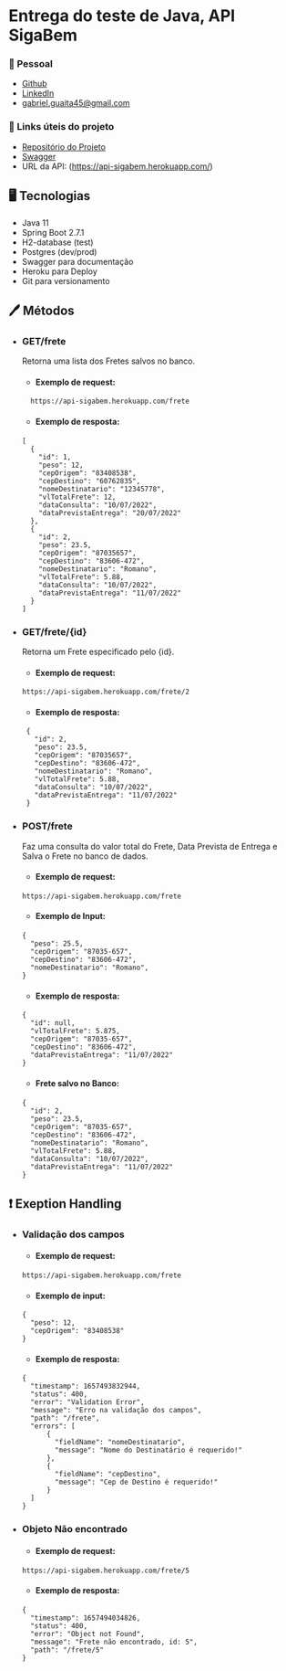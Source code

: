 # Entrega do teste de Java, API SigaBem

### :boy: Pessoal
* [Github](https://github.com/gabrielgua/sigabem-backend)
* [LinkedIn](https://www.linkedin.com/in/gabriel-guaitanele-niszczak-045102222/)
* gabriel.guaita45@gmail.com

### :link: Links úteis do projeto

* [Repositório do Projeto](https://github.com/gabrielgua/sigabem-backend)
* [Swagger](https://api-sigabem.herokuapp.com/swagger-ui/index.html)
* URL da API: (https://api-sigabem.herokuapp.com/)

## :desktop_computer: Tecnologias

* Java 11
* Spring Boot 2.7.1
* H2-database (test)
* Postgres (dev/prod)
* Swagger para documentação
* Heroku para Deploy
* Git para versionamento

## :pen: Métodos

* ### GET/frete
  Retorna uma lista dos Fretes salvos no banco.
  - #### Exemplo de request: 
  ```
    https://api-sigabem.herokuapp.com/frete
  ```

  - #### Exemplo de resposta: 

  ```
  [
    {
      "id": 1,
      "peso": 12,
      "cepOrigem": "83408538",
      "cepDestino": "60762835",
      "nomeDestinatario": "12345778",
      "vlTotalFrete": 12,
      "dataConsulta": "10/07/2022",
      "dataPrevistaEntrega": "20/07/2022"
    },
    {
      "id": 2,
      "peso": 23.5,
      "cepOrigem": "87035657",
      "cepDestino": "83606-472",
      "nomeDestinatario": "Romano",
      "vlTotalFrete": 5.88,
      "dataConsulta": "10/07/2022",
      "dataPrevistaEntrega": "11/07/2022"
    }
  ]
  ```

* ### GET/frete/{id}
  Retorna um Frete especificado pelo {id}.
  
  - #### Exemplo de request: 
  ```
  https://api-sigabem.herokuapp.com/frete/2
  ```

  - #### Exemplo de resposta: 

  ```
   {
     "id": 2,
     "peso": 23.5,
     "cepOrigem": "87035657",
     "cepDestino": "83606-472",
     "nomeDestinatario": "Romano",
     "vlTotalFrete": 5.88,
     "dataConsulta": "10/07/2022",
     "dataPrevistaEntrega": "11/07/2022"
   }
  ```

* ### POST/frete
  Faz uma consulta do valor total do Frete, Data Prevista de Entrega e Salva o Frete no banco de dados.
  
  - #### Exemplo de request: 
  ```
  https://api-sigabem.herokuapp.com/frete
  ```

  - #### Exemplo de Input: 
  ```
  { 
    "peso": 25.5,
    "cepOrigem": "87035-657",
    "cepDestino": "83606-472",
    "nomeDestinatario": "Romano",
  }
  ```

  - #### Exemplo de resposta: 
  ```
  {
    "id": null,
    "vlTotalFrete": 5.875,
    "cepOrigem": "87035-657",
    "cepDestino": "83606-472",
    "dataPrevistaEntrega": "11/07/2022"
  }
  ```

  - #### Frete salvo no Banco:
  ```
  {
    "id": 2,
    "peso": 23.5,
    "cepOrigem": "87035-657",
    "cepDestino": "83606-472",
    "nomeDestinatario": "Romano",
    "vlTotalFrete": 5.88,
    "dataConsulta": "10/07/2022",
    "dataPrevistaEntrega": "11/07/2022"
  }
  ```

## :exclamation: Exeption Handling

* ### Validação dos campos

  - #### Exemplo de request: 
  ```
  https://api-sigabem.herokuapp.com/frete
  ```

  - #### Exemplo de input: 
  ```
  {
    "peso": 12,
    "cepOrigem": "83408538" 
  }
  ```

  - #### Exemplo de resposta: 
  ```
  {
    "timestamp": 1657493832944,
    "status": 400,
    "error": "Validation Error",
    "message": "Erro na validação dos campos",
    "path": "/frete",
    "errors": [
        {
          "fieldName": "nomeDestinatario",
          "message": "Nome do Destinatário é requerido!"
        },
        {
          "fieldName": "cepDestino",
          "message": "Cep de Destino é requerido!"
        }
    ]
  }
  ```

* ### Objeto Não encontrado

  - #### Exemplo de request: 
  ```
  https://api-sigabem.herokuapp.com/frete/5
  ```

  - #### Exemplo de resposta: 

  ```
  {
    "timestamp": 1657494034826,
    "status": 400,
    "error": "Object not Found",
    "message": "Frete não encontrado, id: 5",
    "path": "/frete/5"
  }
  ```










